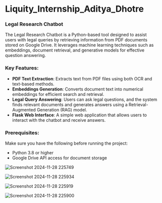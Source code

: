 # Liquity_Internship_Aditya_Dhotre

### Legal Research Chatbot
The Legal Research Chatbot is a Python-based tool designed to assist users with legal queries by retrieving information from PDF documents stored on Google Drive. It leverages machine learning techniques such as embeddings, document retrieval, and generative models for effective question answering.

### Key Features:
- **PDF Text Extraction**: Extracts text from PDF files using both OCR and text-based methods.
- **Embeddings Generation**: Converts document text into numerical embeddings for efficient search and retrieval.
- **Legal Query Answering**: Users can ask legal questions, and the system finds relevant documents and generates answers using a Retrieval-Augmented Generation (RAG) model.
- **Flask Web Interface**: A simple web application that allows users to interact with the chatbot and receive answers.

### Prerequisites:
Make sure you have the following before running the project:
- Python 3.8 or higher
- Google Drive API access for document storage

![Screenshot 2024-11-28 225749](https://github.com/user-attachments/assets/baa4ae44-1c9d-4bdf-ba07-8373717bd85b)

![Screenshot 2024-11-28 225934](https://github.com/user-attachments/assets/c3113ee2-a2b7-47d3-a8f2-c54251bac6d3)

![Screenshot 2024-11-28 225919](https://github.com/user-attachments/assets/98b5b7e5-8338-48f0-ab67-d5d560f4419e)

![Screenshot 2024-11-28 225900](https://github.com/user-attachments/assets/ebf08878-1d91-4d9e-890b-a77ae6e17ff9)






